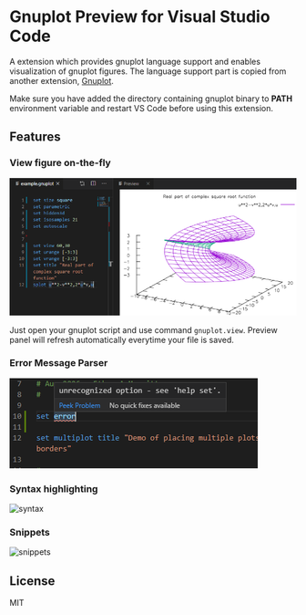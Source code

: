 # Gnuplot Preview  for Visual Studio Code

A extension which provides gnuplot language support and enables visualization of gnuplot figures. The language support part is copied from another extension, [Gnuplot](https://marketplace.visualstudio.com/items?itemName=mammothb.gnuplot).

Make sure you have added the directory containing gnuplot binary to **PATH** environment variable and restart VS Code before using this extension.

## Features

### View figure on-the-fly

![preview](images/preview.png)

Just open your gnuplot script and use command `gnuplot.view`. Preview panel will refresh automatically everytime your file is saved.

### Error Message Parser

![error](images/error.png)

### Syntax highlighting

![syntax](https://github.com/mammothb/vscode-gnuplot/raw/master/images/syntax.png)

### Snippets

![snippets](https://github.com/mammothb/vscode-gnuplot/raw/master/images/snippets.png)

## License

MIT
